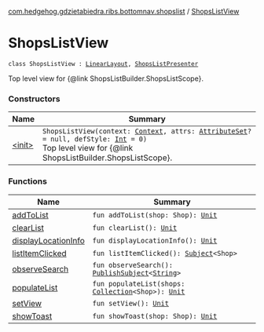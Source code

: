 [com.hedgehog.gdzietabiedra.ribs.bottomnav.shopslist](../index.md) / [ShopsListView](./index.md)

# ShopsListView

`class ShopsListView : `[`LinearLayout`](https://developer.android.com/reference/android/widget/LinearLayout.html)`, `[`ShopsListPresenter`](../-shops-list-interactor/-shops-list-presenter/index.md)

Top level view for {@link ShopsListBuilder.ShopsListScope}.

### Constructors

| Name | Summary |
|---|---|
| [&lt;init&gt;](-init-.md) | `ShopsListView(context: `[`Context`](https://developer.android.com/reference/android/content/Context.html)`, attrs: `[`AttributeSet`](https://developer.android.com/reference/android/util/AttributeSet.html)`? = null, defStyle: `[`Int`](https://kotlinlang.org/api/latest/jvm/stdlib/kotlin/-int/index.html)` = 0)`<br>Top level view for {@link ShopsListBuilder.ShopsListScope}. |

### Functions

| Name | Summary |
|---|---|
| [addToList](add-to-list.md) | `fun addToList(shop: Shop): `[`Unit`](https://kotlinlang.org/api/latest/jvm/stdlib/kotlin/-unit/index.html) |
| [clearList](clear-list.md) | `fun clearList(): `[`Unit`](https://kotlinlang.org/api/latest/jvm/stdlib/kotlin/-unit/index.html) |
| [displayLocationInfo](display-location-info.md) | `fun displayLocationInfo(): `[`Unit`](https://kotlinlang.org/api/latest/jvm/stdlib/kotlin/-unit/index.html) |
| [listItemClicked](list-item-clicked.md) | `fun listItemClicked(): `[`Subject`](http://reactivex.io/RxJava/javadoc/io/reactivex/subjects/Subject.html)`<Shop>` |
| [observeSearch](observe-search.md) | `fun observeSearch(): `[`PublishSubject`](http://reactivex.io/RxJava/javadoc/io/reactivex/subjects/PublishSubject.html)`<`[`String`](https://kotlinlang.org/api/latest/jvm/stdlib/kotlin/-string/index.html)`>` |
| [populateList](populate-list.md) | `fun populateList(shops: `[`Collection`](https://kotlinlang.org/api/latest/jvm/stdlib/kotlin.collections/-collection/index.html)`<Shop>): `[`Unit`](https://kotlinlang.org/api/latest/jvm/stdlib/kotlin/-unit/index.html) |
| [setView](set-view.md) | `fun setView(): `[`Unit`](https://kotlinlang.org/api/latest/jvm/stdlib/kotlin/-unit/index.html) |
| [showToast](show-toast.md) | `fun showToast(shop: Shop): `[`Unit`](https://kotlinlang.org/api/latest/jvm/stdlib/kotlin/-unit/index.html) |
